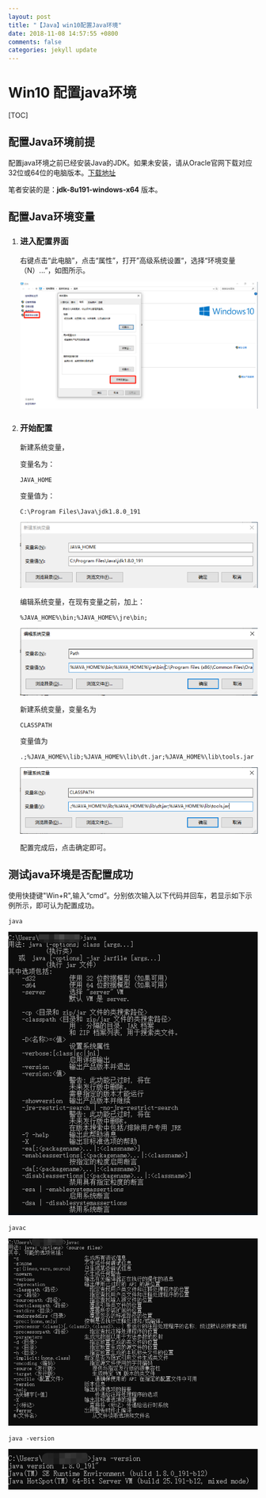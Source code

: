 ```yaml
---
layout: post
title: "【Java】win10配置Java环境"
date: 2018-11-08 14:57:55 +0800
comments: false
categories: jekyll update
---
```


# Win10 配置java环境

[TOC]

## 配置Java环境前提

配置java环境之前已经安装Java的JDK。如果未安装，请从Oracle官网下载对应32位或64位的电脑版本。[下载地址](https://www.oracle.com/technetwork/java/javase/downloads/jdk8-downloads-2133151.html)

笔者安装的是：**jdk-8u191-windows-x64** 版本。

## 配置Java环境变量

1. ### 进入配置界面

   右键点击“此电脑”，点击“属性”，打开”高级系统设置“，选择“环境变量（N）...”，如图所示。

   ![1541655901844](/assets/images/1541655901844.png)

2. ### 开始配置

   新建系统变量，

   变量名为：

   ```
   JAVA_HOME
   ```

   变量值为：

   ```
   C:\Program Files\Java\jdk1.8.0_191
   ```

   ![1541659170776](/assets/images/1541659170776.png)

   编辑系统变量，在现有变量之前，加上：

   ```
   %JAVA_HOME%\bin;%JAVA_HOME%\jre\bin;
   ```

   ![1541659435688](/assets/images/1541659435688.png)

   新建系统变量，变量名为

   ```
   CLASSPATH
   ```

   变量值为

   ```
   .;%JAVA_HOME%\lib;%JAVA_HOME%\lib\dt.jar;%JAVA_HOME%\lib\tools.jar
   ```

   ![1541659215120](/assets/images/1541659215120.png)

   配置完成后，点击确定即可。

## 测试java环境是否配置成功

使用快捷键"Win+R",输入“cmd”。分别依次输入以下代码并回车，若显示如下示例所示，即可认为配置成功。

```
java
```

![1541654993660](/assets/images/1541654993660.png)

```
javac
```

![1541654855230](/assets/images/1541654855230.png)

```
java -version
```

![1541655088797](/assets/images/1541655088797.png)



